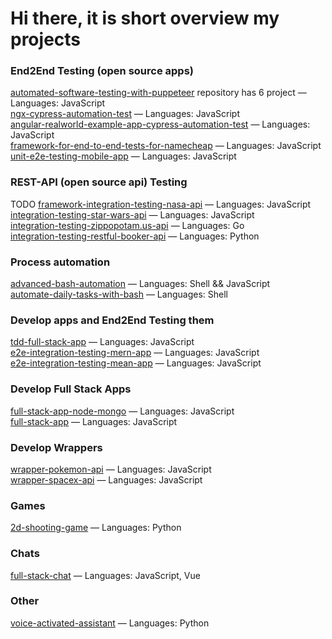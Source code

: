 # Hi there, it is short overview my projects 

### End2End Testing (open source apps)
[automated-software-testing-with-puppeteer](https://github.com/SashaJson/automated-software-testing-with-puppeteer) repository has 6 project — Languages: JavaScript \
[ngx-cypress-automation-test](https://github.com/SashaJson/ngx-cypress-automation-test) — Languages: JavaScript \
[angular-realworld-example-app-cypress-automation-test](https://github.com/SashaJson/angular-realworld-example-app-cypress-automation-test) — Languages: JavaScript \
[framework-for-end-to-end-tests-for-namecheap](https://github.com/SashaJson/end-to-end-tests-for-namecheap) — Languages: JavaScript \
[unit-e2e-testing-mobile-app](https://github.com/SashaJson/unit-e2e-testing-mobile-app) — Languages: JavaScript

### REST-API (open source api) Testing
TODO [framework-integration-testing-nasa-api](https://github.com/SashaJson/integration-testing-nasa-api) — Languages: JavaScript \
[integration-testing-star-wars-api](https://github.com/SashaJson/integration-testing-star-wars-api) — Languages: JavaScript \
[integration-testing-zippopotam.us-api](https://github.com/SashaJson/integration-testing-zippopotam.us-api) — Languages: Go \
[integration-testing-restful-booker-api](https://github.com/SashaJson/integration-testing-restful-booker-api) — Languages: Python

### Process automation
[advanced-bash-automation](https://github.com/SashaJson/advanced-bash-automation) — Languages: Shell && JavaScript \
[automate-daily-tasks-with-bash](https://github.com/SashaJson/automate-daily-tasks-with-bash) — Languages: Shell 

### Develop apps and End2End Testing them
[tdd-full-stack-app](https://github.com/SashaJson/tdd-full-stack-app) — Languages: JavaScript \
[e2e-integration-testing-mern-app](https://github.com/SashaJson/e2e-integration-testing-mern-app) — Languages: JavaScript \
[e2e-integration-testing-mean-app](https://github.com/SashaJson/e2e-integration-testing-mean-app) — Languages: JavaScript 

### Develop Full Stack Apps
[full-stack-app-node-mongo](https://github.com/SashaJson/full-stack-app-node-mongo) — Languages: JavaScript \
[full-stack-app](https://github.com/SashaJson/full-stack-app) — Languages: JavaScript 

### Develop Wrappers
[wrapper-pokemon-api](https://github.com/SashaJson/wrapper-pokemon-api) — Languages: JavaScript \
[wrapper-spacex-api](https://github.com/SashaJson/wrapper-spacex-api) — Languages: JavaScript 

### Games
[2d-shooting-game](https://github.com/SashaJson/2d-shooting-game) — Languages: Python 

### Chats
[full-stack-chat](https://github.com/SashaJson/full-stack-chat) — Languages: JavaScript, Vue 

### Other
[voice-activated-assistant](https://github.com/SashaJson/voice-activated-assistant) — Languages: Python 
